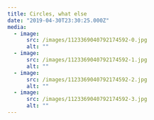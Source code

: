 ```yaml
---
title: Circles, what else
date: "2019-04-30T23:30:25.000Z"
media:
  - image:
      src: /images/1123369040792174592-0.jpg
      alt: ""
  - image:
      src: /images/1123369040792174592-1.jpg
      alt: ""
  - image:
      src: /images/1123369040792174592-2.jpg
      alt: ""
  - image:
      src: /images/1123369040792174592-3.jpg
      alt: ""
---
```


